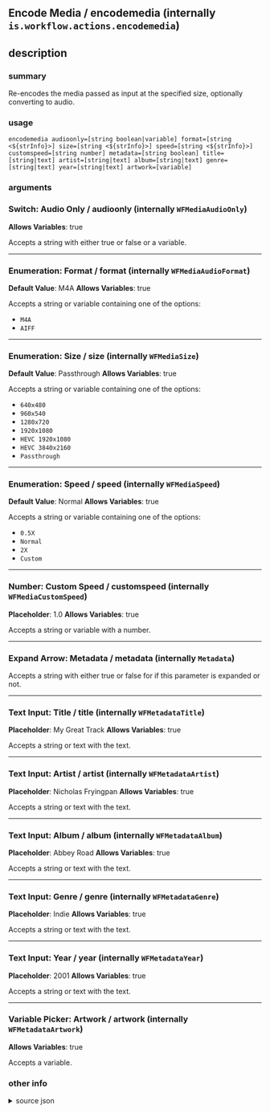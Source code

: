 
## Encode Media / encodemedia (internally `is.workflow.actions.encodemedia`)



## description
### summary
Re-encodes the media passed as input at the specified size, optionally converting to audio.


### usage
`encodemedia audioonly=[string boolean|variable] format=[string <${strInfo}>] size=[string <${strInfo}>] speed=[string <${strInfo}>] customspeed=[string number] metadata=[string boolean] title=[string|text] artist=[string|text] album=[string|text] genre=[string|text] year=[string|text] artwork=[variable]`

### arguments
### Switch: Audio Only / audioonly (internally `WFMediaAudioOnly`)
**Allows Variables**: true


Accepts a string with either true or false
or a variable.

---

### Enumeration: Format / format (internally `WFMediaAudioFormat`)
**Default Value**: M4A
**Allows Variables**: true


Accepts a string 
or variable
containing one of the options:

- `M4A`
- `AIFF`

---

### Enumeration: Size / size (internally `WFMediaSize`)
**Default Value**: Passthrough
**Allows Variables**: true


Accepts a string 
or variable
containing one of the options:

- `640x480`
- `960x540`
- `1280x720`
- `1920x1080`
- `HEVC 1920x1080`
- `HEVC 3840x2160`
- `Passthrough`

---

### Enumeration: Speed / speed (internally `WFMediaSpeed`)
**Default Value**: Normal
**Allows Variables**: true


Accepts a string 
or variable
containing one of the options:

- `0.5X`
- `Normal`
- `2X`
- `Custom`

---

### Number: Custom Speed / customspeed (internally `WFMediaCustomSpeed`)
**Placeholder**: 1.0
**Allows Variables**: true


Accepts a string 
or variable
with a number.

---

### Expand Arrow: Metadata / metadata (internally `Metadata`)


Accepts a string with either true or false for if this
parameter is expanded or not.

---

### Text Input: Title / title (internally `WFMetadataTitle`)
**Placeholder**: My Great Track
**Allows Variables**: true


Accepts a string 
or text
with the text.

---

### Text Input: Artist / artist (internally `WFMetadataArtist`)
**Placeholder**: Nicholas Fryingpan
**Allows Variables**: true


Accepts a string 
or text
with the text.

---

### Text Input: Album / album (internally `WFMetadataAlbum`)
**Placeholder**: Abbey Road
**Allows Variables**: true


Accepts a string 
or text
with the text.

---

### Text Input: Genre / genre (internally `WFMetadataGenre`)
**Placeholder**: Indie
**Allows Variables**: true


Accepts a string 
or text
with the text.

---

### Text Input: Year / year (internally `WFMetadataYear`)
**Placeholder**: 2001
**Allows Variables**: true


Accepts a string 
or text
with the text.

---

### Variable Picker: Artwork / artwork (internally `WFMetadataArtwork`)
**Allows Variables**: true


Accepts a variable.

### other info

<details><summary>source json</summary>
```json
{
	"ActionClass": "WFEncodeMediaAction",
	"ActionKeywords": [
		"quicktime",
		"render",
		"audio",
		"transcode",
		"metadata",
		"artwork",
		"id3",
		"video"
	],
	"Category": "Photos & Video",
	"Description": {
		"DescriptionSummary": "Re-encodes the media passed as input at the specified size, optionally converting to audio."
	},
	"IconName": "QuickTime.png",
	"Input": {
		"Multiple": true,
		"Required": true,
		"Types": [
			"AVAsset"
		]
	},
	"InputPassthrough": false,
	"LastModifiedDate": "2016-05-23T07:00:00.000Z",
	"Name": "Encode Media",
	"Output": {
		"Multiple": true,
		"OutputName": "Encoded Media",
		"Types": [
			"AVAsset"
		]
	},
	"Parameters": [
		{
			"Class": "WFSwitchParameter",
			"DefaultValue": false,
			"Key": "WFMediaAudioOnly",
			"Label": "Audio Only"
		},
		{
			"Class": "WFEnumerationParameter",
			"DefaultValue": "M4A",
			"Items": [
				"M4A",
				"AIFF"
			],
			"Key": "WFMediaAudioFormat",
			"Label": "Format",
			"RequiredResources": [
				{
					"WFParameterKey": "WFMediaAudioOnly",
					"WFParameterValue": true,
					"WFResourceClass": "WFParameterRelationResource"
				}
			]
		},
		{
			"Class": "WFEnumerationParameter",
			"DefaultValue": "Passthrough",
			"Items": [
				"640x480",
				"960x540",
				"1280x720",
				"1920x1080",
				"HEVC 1920x1080",
				"HEVC 3840x2160",
				"Passthrough"
			],
			"Key": "WFMediaSize",
			"Label": "Size",
			"RequiredResources": [
				{
					"WFParameterKey": "WFMediaAudioOnly",
					"WFParameterValue": false,
					"WFResourceClass": "WFParameterRelationResource"
				}
			]
		},
		{
			"Class": "WFEnumerationParameter",
			"DefaultValue": "Normal",
			"Items": [
				"0.5X",
				"Normal",
				"2X",
				"Custom"
			],
			"Key": "WFMediaSpeed",
			"Label": "Speed"
		},
		{
			"AllowsDecimalNumbers": true,
			"Class": "WFNumberFieldParameter",
			"Description": "A number greater than zero that indicates how fast or slow to encode the media. Values between 0.0 and 1.0 slow down the media.",
			"Key": "WFMediaCustomSpeed",
			"Label": "Custom Speed",
			"Placeholder": "1.0",
			"RequiredResources": [
				{
					"WFParameterKey": "WFMediaSpeed",
					"WFParameterValue": "Custom",
					"WFResourceClass": "WFParameterRelationResource"
				}
			],
			"TextAlignment": "Right"
		},
		{
			"Class": "WFExpandingParameter",
			"Key": "Metadata",
			"Label": "Metadata"
		},
		{
			"Class": "WFTextInputParameter",
			"Key": "WFMetadataTitle",
			"Label": "Title",
			"Placeholder": "My Great Track",
			"RequiredResources": [
				{
					"WFParameterKey": "Metadata",
					"WFParameterValue": true,
					"WFResourceClass": "WFParameterRelationResource"
				}
			],
			"TextAlignment": "Right"
		},
		{
			"Class": "WFTextInputParameter",
			"Key": "WFMetadataArtist",
			"Label": "Artist",
			"Placeholder": "Nicholas Fryingpan",
			"RequiredResources": [
				{
					"WFParameterKey": "Metadata",
					"WFParameterValue": true,
					"WFResourceClass": "WFParameterRelationResource"
				}
			],
			"TextAlignment": "Right"
		},
		{
			"Class": "WFTextInputParameter",
			"Key": "WFMetadataAlbum",
			"Label": "Album",
			"Placeholder": "Abbey Road",
			"RequiredResources": [
				{
					"WFParameterKey": "Metadata",
					"WFParameterValue": true,
					"WFResourceClass": "WFParameterRelationResource"
				}
			],
			"TextAlignment": "Right"
		},
		{
			"Class": "WFTextInputParameter",
			"Key": "WFMetadataGenre",
			"Label": "Genre",
			"Placeholder": "Indie",
			"RequiredResources": [
				{
					"WFParameterKey": "Metadata",
					"WFParameterValue": true,
					"WFResourceClass": "WFParameterRelationResource"
				}
			],
			"TextAlignment": "Right"
		},
		{
			"Class": "WFTextInputParameter",
			"Key": "WFMetadataYear",
			"Label": "Year",
			"Placeholder": "2001",
			"RequiredResources": [
				{
					"WFParameterKey": "Metadata",
					"WFParameterValue": true,
					"WFResourceClass": "WFParameterRelationResource"
				}
			],
			"TextAlignment": "Right"
		},
		{
			"Class": "WFVariablePickerParameter",
			"Key": "WFMetadataArtwork",
			"Label": "Artwork",
			"RequiredResources": [
				{
					"WFParameterKey": "Metadata",
					"WFParameterValue": true,
					"WFResourceClass": "WFParameterRelationResource"
				}
			]
		}
	],
	"Subcategory": "Video"
}
```
</details>
